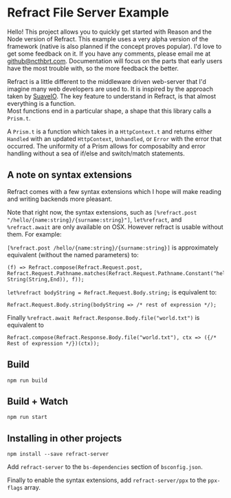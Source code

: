 # Refract File Server Example

Hello! This project allows you to quickly get started with Reason and the Node version of Refract. This example uses a very alpha version of the framework (native is also planned if the concept proves popular). I'd love to get some feedback on it. If you have any comments, please email me at github@ncthbrt.com. Documentation will focus on the parts that early users have the most trouble with, so the more feedback the better.

Refract is a little different to the middleware driven web-server that I'd imagine many web developers are used to. It is inspired by the approach taken by [SuaveIO](http://suave.io/). The key feature to understand in Refract, is that almost everything is a function.  
Most functions end in a particular shape, a shape that this library calls a `Prism.t`. 

A `Prism.t` is a function which takes in a `HttpContext.t` and returns either `Handled` with an updated `HttpContext`, `Unhandled`, or `Error` with the error that occurred. The uniformity of a Prism allows for composabilty and error handling without a sea of if/else and switch/match statements. 

## A note on syntax extensions

Refract comes with a few syntax extensions which I hope will make reading and writing backends more pleasant. 

Note that right now, the syntax extensions, such as `[%refract.post "/hello/{name:string}/{surname:string}"]`, `let%refract`, and `%refract.await` are only available on OSX. However refract is usable without them. For example:

`[%refract.post /hello/{name:string}/{surname:string}]` is approximately equivalent (without the named parameters) to:
```reason
(f) => Refract.compose(Refract.Request.post, Refract.Request.Pathname.matches(Refract.Request.Pathname.Constant("hello", String(String,End)), f));
```

`let%refract bodyString = Refract.Request.Body.string;` is equivalent to:
```reason
Refract.Request.Body.string(bodyString => /* rest of expression */);
```

Finally `%refract.await Refract.Response.Body.file("world.txt")` is equivalent to 
```reason
Refract.compose(Refract.Response.Body.file("world.txt"), ctx => ({/* Rest of expression */})(ctx));
```

## Build
```
npm run build
```

## Build + Watch

```
npm run start
```

## Installing in other projects

`npm install --save refract-server`

Add `refract-server` to the `bs-dependencies` section of `bsconfig.json`.

Finally to enable the syntax extensions, add `refract-server/ppx` to the `ppx-flags` array.